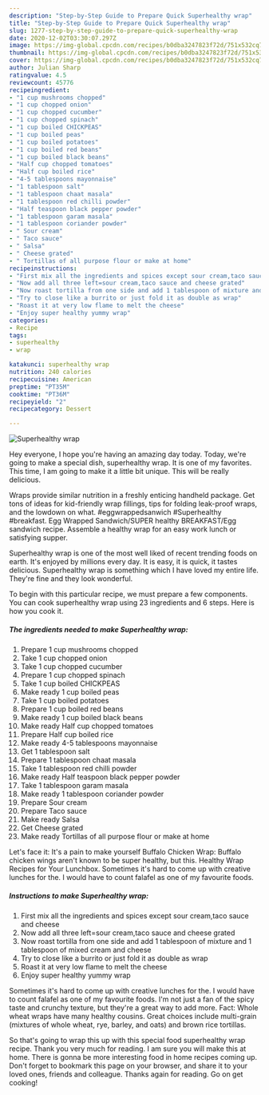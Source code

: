 ```yaml
---
description: "Step-by-Step Guide to Prepare Quick Superhealthy wrap"
title: "Step-by-Step Guide to Prepare Quick Superhealthy wrap"
slug: 1277-step-by-step-guide-to-prepare-quick-superhealthy-wrap
date: 2020-12-02T03:30:07.297Z
image: https://img-global.cpcdn.com/recipes/b0dba3247823f72d/751x532cq70/superhealthy-wrap-recipe-main-photo.jpg
thumbnail: https://img-global.cpcdn.com/recipes/b0dba3247823f72d/751x532cq70/superhealthy-wrap-recipe-main-photo.jpg
cover: https://img-global.cpcdn.com/recipes/b0dba3247823f72d/751x532cq70/superhealthy-wrap-recipe-main-photo.jpg
author: Julian Sharp
ratingvalue: 4.5
reviewcount: 45776
recipeingredient:
- "1 cup mushrooms chopped"
- "1 cup chopped onion"
- "1 cup chopped cucumber"
- "1 cup chopped spinach"
- "1 cup boiled CHICKPEAS"
- "1 cup boiled peas"
- "1 cup boiled potatoes"
- "1 cup boiled red beans"
- "1 cup boiled black beans"
- "Half cup chopped tomatoes"
- "Half cup boiled rice"
- "4-5 tablespoons mayonnaise"
- "1 tablespoon salt"
- "1 tablespoon chaat masala"
- "1 tablespoon red chilli powder"
- "Half teaspoon black pepper powder"
- "1 tablespoon garam masala"
- "1 tablespoon coriander powder"
- " Sour cream"
- " Taco sauce"
- " Salsa"
- " Cheese grated"
- " Tortillas of all purpose flour or make at home"
recipeinstructions:
- "First mix all the ingredients and spices except sour cream,taco sauce and cheese"
- "Now add all three left=sour cream,taco sauce and cheese grated"
- "Now roast tortilla from one side and add 1 tablespoon of mixture and 1 tablespoon of mixed cream and cheese"
- "Try to close like a burrito or just fold it as double as wrap"
- "Roast it at very low flame to melt the cheese"
- "Enjoy super healthy yummy wrap"
categories:
- Recipe
tags:
- superhealthy
- wrap

katakunci: superhealthy wrap 
nutrition: 240 calories
recipecuisine: American
preptime: "PT35M"
cooktime: "PT36M"
recipeyield: "2"
recipecategory: Dessert

---
```



![Superhealthy wrap](https://img-global.cpcdn.com/recipes/b0dba3247823f72d/751x532cq70/superhealthy-wrap-recipe-main-photo.jpg)

Hey everyone, I hope you're having an amazing day today. Today, we're going to make a special dish, superhealthy wrap. It is one of my favorites. This time, I am going to make it a little bit unique. This will be really delicious.

Wraps provide similar nutrition in a freshly enticing handheld package. Get tons of ideas for kid-friendly wrap fillings, tips for folding leak-proof wraps, and the lowdown on what. #eggwrappedsanwich #Superhealthy #breakfast. Egg Wrapped Sandwich/SUPER healthy BREAKFAST/Egg sandwich recipe. Assemble a healthy wrap for an easy work lunch or satisfying supper.

Superhealthy wrap is one of the most well liked of recent trending foods on earth. It's enjoyed by millions every day. It is easy, it is quick, it tastes delicious. Superhealthy wrap is something which I have loved my entire life. They're fine and they look wonderful.


To begin with this particular recipe, we must prepare a few components. You can cook superhealthy wrap using 23 ingredients and 6 steps. Here is how you cook it.

<!--inarticleads1-->

##### The ingredients needed to make Superhealthy wrap:

1. Prepare 1 cup mushrooms chopped
1. Take 1 cup chopped onion
1. Take 1 cup chopped cucumber
1. Prepare 1 cup chopped spinach
1. Take 1 cup boiled CHICKPEAS
1. Make ready 1 cup boiled peas
1. Take 1 cup boiled potatoes
1. Prepare 1 cup boiled red beans
1. Make ready 1 cup boiled black beans
1. Make ready Half cup chopped tomatoes
1. Prepare Half cup boiled rice
1. Make ready 4-5 tablespoons mayonnaise
1. Get 1 tablespoon salt
1. Prepare 1 tablespoon chaat masala
1. Take 1 tablespoon red chilli powder
1. Make ready Half teaspoon black pepper powder
1. Take 1 tablespoon garam masala
1. Make ready 1 tablespoon coriander powder
1. Prepare  Sour cream
1. Prepare  Taco sauce
1. Make ready  Salsa
1. Get  Cheese grated
1. Make ready  Tortillas of all purpose flour or make at home


Let&#39;s face it: It&#39;s a pain to make yourself Buffalo Chicken Wrap: Buffalo chicken wings aren&#39;t known to be super healthy, but this. Healthy Wrap Recipes for Your Lunchbox. Sometimes it&#39;s hard to come up with creative lunches for the. I would have to count falafel as one of my favourite foods. 

<!--inarticleads2-->

##### Instructions to make Superhealthy wrap:

1. First mix all the ingredients and spices except sour cream,taco sauce and cheese
1. Now add all three left=sour cream,taco sauce and cheese grated
1. Now roast tortilla from one side and add 1 tablespoon of mixture and 1 tablespoon of mixed cream and cheese
1. Try to close like a burrito or just fold it as double as wrap
1. Roast it at very low flame to melt the cheese
1. Enjoy super healthy yummy wrap


Sometimes it&#39;s hard to come up with creative lunches for the. I would have to count falafel as one of my favourite foods. I&#39;m not just a fan of the spicy taste and crunchy texture, but they&#39;re a great way to add more. Fact: Whole wheat wraps have many healthy cousins. Great choices include multi-grain (mixtures of whole wheat, rye, barley, and oats) and brown rice tortillas. 

So that's going to wrap this up with this special food superhealthy wrap recipe. Thank you very much for reading. I am sure you will make this at home. There is gonna be more interesting food in home recipes coming up. Don't forget to bookmark this page on your browser, and share it to your loved ones, friends and colleague. Thanks again for reading. Go on get cooking!
